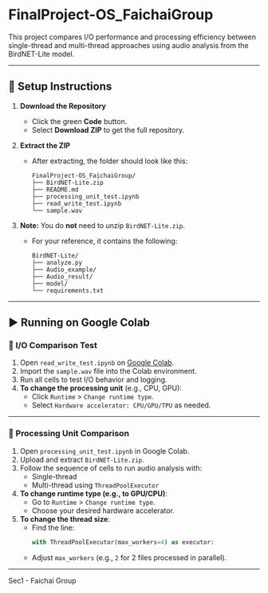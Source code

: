 # FinalProject-OS_FaichaiGroup

This project compares I/O performance and processing efficiency between single-thread and multi-thread approaches using audio analysis from the BirdNET-Lite model.

---

## 🔧 Setup Instructions

1. **Download the Repository**
   - Click the green **Code** button.
   - Select **Download ZIP** to get the full repository.

2. **Extract the ZIP**
   - After extracting, the folder should look like this:
     ```
     FinalProject-OS_FaichaiGroup/
     ├── BirdNET-Lite.zip
     ├── README.md
     ├── processing_unit_test.ipynb
     ├── read_write_test.ipynb
     └── sample.wav
     ```

3. **Note:** You do **not** need to unzip `BirdNET-Lite.zip`.
   - For your reference, it contains the following:
     ```
     BirdNET-Lite/
     ├── analyze.py
     ├── Audio_example/
     ├── Audio_result/
     ├── model/
     └── requirements.txt
     ```

---

## ▶️ Running on Google Colab

### 🔁 I/O Comparison Test

1. Open `read_write_test.ipynb` on [Google Colab](https://colab.research.google.com).
2. Import the `sample.wav` file into the Colab environment.
3. Run all cells to test I/O behavior and logging.
4. **To change the processing unit** (e.g., CPU, GPU):
   - Click `Runtime` > `Change runtime type`.
   - Select `Hardware accelerator: CPU/GPU/TPU` as needed.

---

### 🧵 Processing Unit Comparison

1. Open `processing_unit_test.ipynb` in Google Colab.
2. Upload and extract `BirdNET-Lite.zip`.
3. Follow the sequence of cells to run audio analysis with:
   - Single-thread
   - Multi-thread using `ThreadPoolExecutor`
4. **To change runtime type (e.g., to GPU/CPU)**:
   - Go to `Runtime` > `Change runtime type`.
   - Choose your desired hardware accelerator.
5. **To change the thread size**:
   - Find the line:
     ```python
     with ThreadPoolExecutor(max_workers=4) as executor:
     ```
   - Adjust `max_workers` (e.g., `2` for 2 files processed in parallel).

---

Sec1 - Faichai Group
